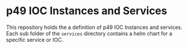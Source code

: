 # p49 IOC Instances and Services

This repository holds the a definition of p49 IOC Instances and services. Each sub folder of the `services` directory contains a helm chart for a specific service or IOC.